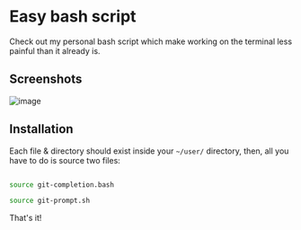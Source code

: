 # Easy bash script


Check out my personal bash script which make working on the terminal less painful than it already is.

## Screenshots


![image](https://github.com/concentratedmilk/bash_setup/assets/81592033/0d679746-b315-4023-b4a8-ddb1108ea825)

## Installation 


Each file & directory should exist inside your  ```~/user/```  directory,  then, all you have to do is source two files:


```bash

source git-completion.bash 

source git-prompt.sh

```

That's it!
